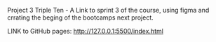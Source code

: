 Project 3 Triple Ten - A Link to sprint 3 of the course, using figma and crrating the beging of the bootcamps next project.

LINK to GitHub pages:
http://127.0.0.1:5500/index.html
